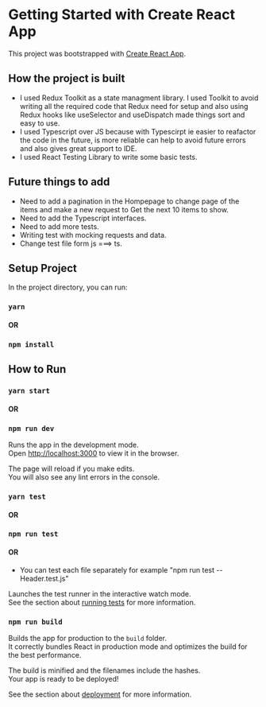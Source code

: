 # Getting Started with Create React App

This project was bootstrapped with [Create React App](https://github.com/facebook/create-react-app).

## How the project is built

- I used Redux Toolkit as a state managment library. I used Toolkit to avoid writing all the required code that Redux need for setup and also using Redux hooks like useSelector and useDispatch made things sort and easy to use.
- I used Typescript over JS because with Typescirpt ie easier to reafactor the code in the future, is more reliable can help to avoid future errors and also gives great support to IDE.
- I used React Testing Library to write some basic tests.

## Future things to add

- Need to add a pagination in the Hompepage to change page of the items and make a new request to Get the next 10 items to show.
- Need to add the Typescript interfaces.
- Need to add more tests.
- Writing test with mocking requests and data.
- Change test file form js ===> ts.

## Setup Project

In the project directory, you can run:

### `yarn` 

#### OR

### `npm install`

## How to Run


### `yarn start` 

#### OR

### `npm run dev`

Runs the app in the development mode.\
Open [http://localhost:3000](http://localhost:3000) to view it in the browser.

The page will reload if you make edits.\
You will also see any lint errors in the console.

### `yarn test` 

#### OR

### `npm run test`

#### OR 

- You can test each file separately for example "npm run test -- Header.test.js"

Launches the test runner in the interactive watch mode.\
See the section about [running tests](https://facebook.github.io/create-react-app/docs/running-tests) for more information.

### `npm run build`

Builds the app for production to the `build` folder.\
It correctly bundles React in production mode and optimizes the build for the best performance.

The build is minified and the filenames include the hashes.\
Your app is ready to be deployed!

See the section about [deployment](https://facebook.github.io/create-react-app/docs/deployment) for more information.

